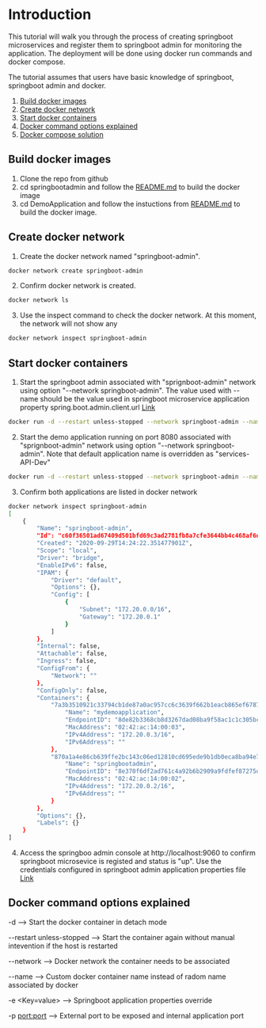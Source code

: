 # Introduction
This tutorial will walk you through the process of creating springboot microservices and register them to springboot admin for monitoring the application. The deployment will be done using docker run commands and docker compose. 

The tutorial assumes that users have basic knowledge of springboot, springboot admin and docker.

1. [Build docker images](#build-docker-images)
2. [Create docker network](#create-docker-network)
3. [Start docker containers](#start-docker-containers)
4. [Docker command options explained](#docker-command-options-explained)
5. [Docker compose solution](#docker-compose-solution)

## Build docker images

1. Clone the repo from github
2. cd springbootadmin and follow the [README.md](https://github.com/shivchikkappa/SpringbootServiceWithAdmin/blob/master/springbootadmin/README.md) to build the docker image 
3. cd DemoApplication and follow the instuctions from [README.md](https://github.com/shivchikkappa/SpringbootServiceWithAdmin/blob/master/DemoApplication/README.md) to build the docker image.

## Create docker network

1. Create the docker network named "springboot-admin".
```bash
docker network create springboot-admin
```
2. Confirm docker network is created.
```bash
docker network ls
```
3. Use the inspect command to check the docker network. At this moment, the network will not show any 
```bash
docker network inspect springboot-admin
```
## Start docker containers

1. Start the springboot admin associated with "sprignboot-admin" network using option "--network springboot-admin". The value used with --name should be the value used in springboot microservice application property spring.boot.admin.client.url [Link](https://github.com/shivchikkappa/SpringbootServiceWithAdmin/blob/master/DemoApplication/src/main/resources/application.properties)
  
```bash
docker run -d --restart unless-stopped --network springboot-admin --name myspringbootadmin -e spring_boot_admin_notify_mail_from=from@domainname -p 9060:9060 -p 9065:9065 myspringbootadmin
```
2. Start the demo application running on port 8080 associated with "sprignboot-admin" network using option "--network springboot-admin". Note that default application name is overridden as "services-API-Dev"
```bash
docker run -d --restart unless-stopped --network springboot-admin --name mydemoapplication -e SPRING_APPLICATION_NAME=Service-API-Dev -p 8080:9080 -p 8085:9085 mydemoapplication
```
3. Confirm both applications are listed in docker network
```bash
docker network inspect springboot-admin
[
    {
        "Name": "springboot-admin",
        "Id": "c60f36501ad67409d501bfd69c3ad2781fb8a7cfe3644bb4c468af6dc4b2d7e0",
        "Created": "2020-09-29T14:24:22.351477901Z",
        "Scope": "local",
        "Driver": "bridge",
        "EnableIPv6": false,
        "IPAM": {
            "Driver": "default",
            "Options": {},
            "Config": [
                {
                    "Subnet": "172.20.0.0/16",
                    "Gateway": "172.20.0.1"
                }
            ]
        },
        "Internal": false,
        "Attachable": false,
        "Ingress": false,
        "ConfigFrom": {
            "Network": ""
        },
        "ConfigOnly": false,
        "Containers": {
            "7a3b3510921c33794cb1de87a0ac957cc6c3639f662b1eacb865ef6787dc0007": {
                "Name": "mydemoapplication",
                "EndpointID": "8de82b3368cb8d3267dad08ba9f58ac1c1c305bc41ef779c9d145a11721e7227",
                "MacAddress": "02:42:ac:14:00:03",
                "IPv4Address": "172.20.0.3/16",
                "IPv6Address": ""
            },
            "870a1a4e86cb639ffe2bc143c06ed12810cd695ede9b1db0eca8ba94e73c5b88": {
                "Name": "springbootadmin",
                "EndpointID": "8e370f6df2ad761c4a92b6b2909a9fdfef87275d198a08b55e611d853c2f997d",
                "MacAddress": "02:42:ac:14:00:02",
                "IPv4Address": "172.20.0.2/16",
                "IPv6Address": ""
            }
        },
        "Options": {},
        "Labels": {}
    }
]
```

4. Access the springboo admin console at http://localhost:9060 to confirm springboot microsevice is registed and status is "up". Use the credentials configured in springboot admin application properties file [Link](https://github.com/shivchikkappa/SpringbootServiceWithAdmin/blob/master/springbootadmin/src/main/resources/application.properties)

## Docker command options explained

-d                       --> Start the docker container in detach mode

--restart unless-stopped --> Start the container again without manual intevention if the host is restarted

--network <network name> --> Docker network the container needs to be associated
  
--name <container name>  --> Custom docker container name instead of radom name associated by docker 
  
-e <Key=value>           --> Springboot application properties override 

-p <port:port>           --> External port to be exposed and internal application port  


